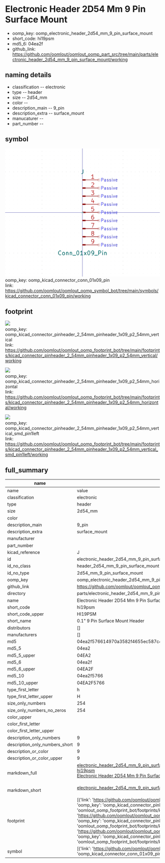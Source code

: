 # Electronic Header 2D54 Mm 9 Pin Surface Mount

  
* oomp_key: oomp_electronic_header_2d54_mm_9_pin_surface_mount 
* short_code: hi19psm
* md5_6: 04ea2f  
* github_link: https://github.com/oomlout/oomlout_oomp_part_src/tree/main/parts/electronic_header_2d54_mm_9_pin_surface_mount/working  
## naming details
* classification -- electronic
* type -- header
* size -- 2d54_mm
* color -- 
* description_main -- 9_pin
* description_extra -- surface_mount
* manucaturer -- 
* part_number -- 



## symbol

![](symbol/0/working/working_600.png)  
oomp_key: oomp_kicad_connector_conn_01x09_pin  
link: https://github.com/oomlout/oomlout_oomp_symbol_bot/tree/main/symbols/kicad_connector_conn_01x09_pin/working  

## footprint

![](footprint/0/working/working_600.png)  
oomp_key: oomp_kicad_connector_pinheader_2_54mm_pinheader_1x09_p2_54mm_vertical  
link: https://github.com/oomlout/oomlout_oomp_footprint_bot/tree/main/footprints/kicad_connector_pinheader_2_54mm_pinheader_1x09_p2_54mm_vertical/working  

![](footprint/0/working/working_600.png)  
oomp_key: oomp_kicad_connector_pinheader_2_54mm_pinheader_1x09_p2_54mm_horizontal  
link: https://github.com/oomlout/oomlout_oomp_footprint_bot/tree/main/footprints/kicad_connector_pinheader_2_54mm_pinheader_1x09_p2_54mm_horizontal/working  

![](footprint/0/working/working_600.png)  
oomp_key: oomp_kicad_connector_pinheader_2_54mm_pinheader_1x09_p2_54mm_vertical_smd_pin1left  
link: https://github.com/oomlout/oomlout_oomp_footprint_bot/tree/main/footprints/kicad_connector_pinheader_2_54mm_pinheader_1x09_p2_54mm_vertical_smd_pin1left/working  

## full_summary
| name | value | 
| --- | --- | 
| name | value | 
| classification | electronic | 
| type | header | 
| size | 2d54_mm | 
| color |  | 
| description_main | 9_pin | 
| description_extra | surface_mount | 
| manufacturer |  | 
| part_number |  | 
| kicad_reference | J | 
| id | electronic_header_2d54_mm_9_pin_surface_mount | 
| id_no_class | header_2d54_mm_9_pin_surface_mount | 
| id_no_type | 2d54_mm_9_pin_surface_mount | 
| oomp_key | oomp_electronic_header_2d54_mm_9_pin_surface_mount | 
| github_link | https://github.com/oomlout/oomlout_oomp_part_src/tree/main/parts/electronic_header_2d54_mm_9_pin_surface_mount/working | 
| directory | parts/electronic_header_2d54_mm_9_pin_surface_mount | 
| name | Electronic Header 2D54 Mm 9 Pin Surface Mount | 
| short_code | hi19psm | 
| short_code_upper | HI19PSM | 
| short_name | 0.1" 9 Pin Surface Mount Header | 
| distributors | [] | 
| manufacturers | [] | 
| md5 | 04ea2f576614970a3582f4655ec587c4 | 
| md5_5 | 04ea2 | 
| md5_5_upper | 04EA2 | 
| md5_6 | 04ea2f | 
| md5_6_upper | 04EA2F | 
| md5_10 | 04ea2f5766 | 
| md5_10_upper | 04EA2F5766 | 
| type_first_letter | h | 
| type_first_letter_upper | H | 
| size_only_numbers | 254 | 
| size_only_numbers_no_zeros | 254 | 
| color_upper |  | 
| color_first_letter |  | 
| color_first_letter_upper |  | 
| description_only_numbers | 9 | 
| description_only_numbers_short | 9 | 
| description_or_color | 9 | 
| description_or_color_upper | 9 | 
| markdown_full | [electronic_header_2d54_mm_9_pin_surface_mount](https://github.com/oomlout/oomlout_oomp_part_src/tree/main/parts/electronic_header_2d54_mm_9_pin_surface_mount/working)<br>[hi19psm](https://github.com/oomlout/oomlout_oomp_part_src/tree/main/parts/electronic_header_2d54_mm_9_pin_surface_mount/working)<br>[Electronic Header 2D54 Mm 9 Pin Surface Mount](https://github.com/oomlout/oomlout_oomp_part_src/tree/main/parts/electronic_header_2d54_mm_9_pin_surface_mount/working)<br><br> | 
| markdown_short | [electronic_header_2d54_mm_9_pin_surface_mount](https://github.com/oomlout/oomlout_oomp_part_src/tree/main/parts/electronic_header_2d54_mm_9_pin_surface_mount/working)<br><br> | 
| footprint | [{'link': 'https://github.com/oomlout/oomlout_oomp_footprint_bot/tree/main/foootprntss/kicad_connector_pinheader_2_54mm_pinheader_1x09_p2_54mm_vertical', 'oomp_key': 'oomp_kicad_connector_pinheader_2_54mm_pinheader_1x09_p2_54mm_vertical', 'directory': 'oomlout_oomp_footprint_bot/footprints/kicad_connector_pinheader_2_54mm_pinheader_1x09_p2_54mm_vertical//working/working.kicad_mod'}, {'link': 'https://github.com/oomlout/oomlout_oomp_footprint_bot/tree/main/foootprntss/kicad_connector_pinheader_2_54mm_pinheader_1x09_p2_54mm_horizontal', 'oomp_key': 'oomp_kicad_connector_pinheader_2_54mm_pinheader_1x09_p2_54mm_horizontal', 'directory': 'oomlout_oomp_footprint_bot/footprints/kicad_connector_pinheader_2_54mm_pinheader_1x09_p2_54mm_horizontal//working/working.kicad_mod'}, {'link': 'https://github.com/oomlout/oomlout_oomp_footprint_bot/tree/main/foootprntss/kicad_connector_pinheader_2_54mm_pinheader_1x09_p2_54mm_vertical_smd_pin1left', 'oomp_key': 'oomp_kicad_connector_pinheader_2_54mm_pinheader_1x09_p2_54mm_vertical_smd_pin1left', 'directory': 'oomlout_oomp_footprint_bot/footprints/kicad_connector_pinheader_2_54mm_pinheader_1x09_p2_54mm_vertical_smd_pin1left//working/working.kicad_mod'}] | 
| symbol | [{'link': 'https://github.com/oomlout/oomlout_oomp_symbol_bot/tree/main/symbols/kicad_connector_conn_01x09_pin', 'oomp_key': 'oomp_kicad_connector_conn_01x09_pin', 'directory': 'oomlout_oomp_symbol_bot/symbols/kicad_connector_conn_01x09_pin//working/working.kicad_sym'}] | 
